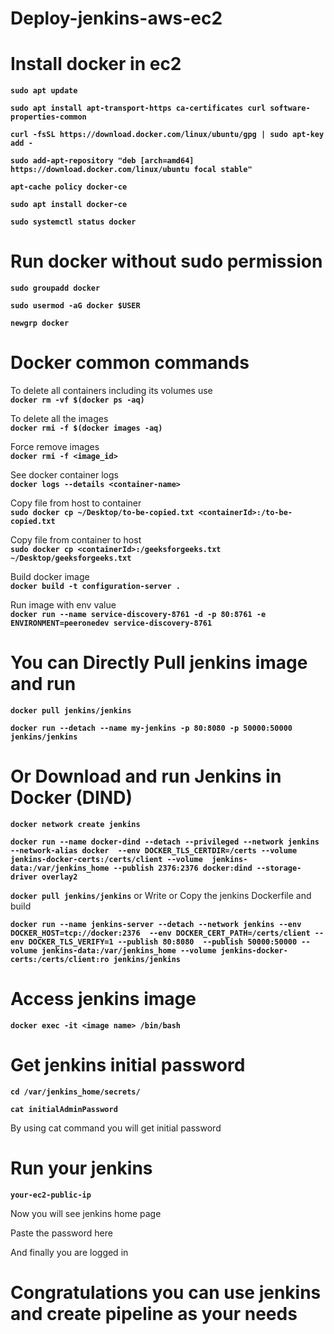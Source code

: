 # Deploy-jenkins-aws-ec2

# Install docker in ec2
  
**`sudo apt update`**

**`sudo apt install apt-transport-https ca-certificates curl software-properties-common`**

**`curl -fsSL https://download.docker.com/linux/ubuntu/gpg | sudo apt-key add -`**

**`sudo add-apt-repository "deb [arch=amd64] https://download.docker.com/linux/ubuntu focal stable"`**

**`apt-cache policy docker-ce`**

**`sudo apt install docker-ce`**

**`sudo systemctl status docker`**

# Run docker without sudo permission

**`sudo groupadd docker`**

**`sudo usermod -aG docker $USER`**

**`newgrp docker`**


# Docker common commands
  
  To delete all containers including its volumes use \
  **`docker rm -vf $(docker ps -aq)`**
    
  To delete all the images\
  **`docker rmi -f $(docker images -aq)`**

  Force remove images\
  **`docker rmi -f <image_id> `**
  
  See docker container logs\
  **`docker logs --details <container-name>`**
  
  Copy file from host to container\
  **`sudo docker cp ~/Desktop/to-be-copied.txt <containerId>:/to-be-copied.txt`**
  
  Copy file from container to host\
  **`sudo docker cp <containerId>:/geeksforgeeks.txt ~/Desktop/geeksforgeeks.txt`**
  
  Build docker image\
  **`docker build -t configuration-server .`**
  
  Run image with env value\
  **`docker run --name service-discovery-8761 -d -p 80:8761 -e ENVIRONMENT=peeronedev service-discovery-8761`**
  
# You can Directly Pull jenkins image and run

  **`docker pull jenkins/jenkins`**

  **`docker run --detach --name my-jenkins -p 80:8080 -p 50000:50000 jenkins/jenkins`**
  
# Or Download and run Jenkins in Docker (DIND)

  **`docker network create jenkins`**
  
  **`docker run --name docker-dind --detach --privileged --network jenkins --network-alias docker 
     --env DOCKER_TLS_CERTDIR=/certs --volume jenkins-docker-certs:/certs/client --volume 
     jenkins-data:/var/jenkins_home --publish 2376:2376 docker:dind --storage-driver overlay2`**
     
  **`docker pull jenkins/jenkins`** or  Write or Copy the jenkins Dockerfile and build
  
  **`docker run --name jenkins-server --detach --network jenkins --env DOCKER_HOST=tcp://docker:2376 
     --env DOCKER_CERT_PATH=/certs/client --env DOCKER_TLS_VERIFY=1 --publish 80:8080 
     --publish 50000:50000 --volume jenkins-data:/var/jenkins_home --volume jenkins-docker-certs:/certs/client:ro jenkins/jenkins`**
  
# Access jenkins image

  **`docker exec -it <image name> /bin/bash`**
  
# Get jenkins initial password

  **`cd /var/jenkins_home/secrets/`**
  
  **`cat initialAdminPassword`**
  
  By using cat command you will get initial password
  
# Run your jenkins 

  **`your-ec2-public-ip`**
  
  Now you will see jenkins home page
  
  Paste the password here
  
  And finally you are logged in
  
# Congratulations you can use jenkins and create pipeline as your needs


